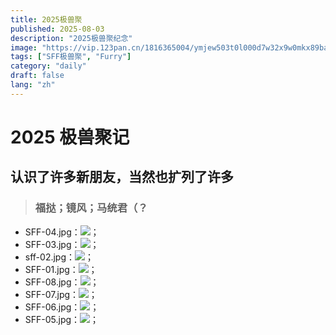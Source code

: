 ```yaml
---
title: 2025极兽聚
published: 2025-08-03
description: "2025极兽聚纪念"
image: "https://vip.123pan.cn/1816365004/ymjew503t0l000d7w32x9w0mkx89baqoDIYPAqDzAIaOAcxvDdawDO==.JPG"
tags: ["SFF极兽聚", "Furry"]
category: "daily"
draft: false
lang: "zh"
---
```


# 2025 极兽聚记

## 认识了许多新朋友，当然也扩列了许多

> ### 福挞；镜风；马统君（？
- SFF-04.jpg：![](https://vip.123pan.cn/1816365004/ymjew503t0n000d7w32y6ti5cr3i4e5hDIYPAqDzAIaOAcxvDdawDO==.jpg)；
- SFF-03.jpg：![](https://vip.123pan.cn/1816365004/yk6baz03t0l000d7w33fh15o6i95zxhhDIYPAqDzAIaOAcxvDdawDO==.jpg)；
- sff-02.jpg：![](https://vip.123pan.cn/1816365004/yk6baz03t0n000d7w33h2shsy84eq81jDIYPAqDzAIaOAcxvDdawDO==.jpg)；
- SFF-01.jpg：![](https://vip.123pan.cn/1816365004/ymjew503t0l000d7w32x9w0n2a89crh6DIYPAqDzAIaOAcxvDdawDO==.jpg)；
- SFF-08.jpg：![](https://vip.123pan.cn/1816365004/yk6baz03t0m000d7w33ga8zawposcdfjDIYPAqDzAIaOAcxvDdawDO==.jpg)；
- SFF-07.jpg：![](https://vip.123pan.cn/1816365004/ymjew503t0n000d7w32y6ti4st3i38diDIYPAqDzAIaOAcxvDdawDO==.jpg)；
- SFF-06.jpg：![](https://vip.123pan.cn/1816365004/yk6baz03t0l000d7w33fh15n8d95yudpDIYPAqDzAIaOAcxvDdawDO==.jpg)；
- SFF-05.jpg：![](https://vip.123pan.cn/1816365004/ymjew503t0m000d7w32xs0b4iynvp8z8DIYPAqDzAIaOAcxvDdawDO==.jpg)；